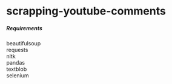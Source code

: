 # scrapping-youtube-comments

<h5>Requirements </h5>
beautifulsoup<br>
requests<br>
nltk<br>
pandas<br>
textblob<br>
selenium
